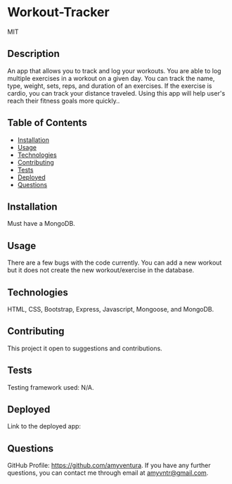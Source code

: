 # Workout-Tracker

MIT

## Description
An app that allows you to track and log your workouts. You are able to log multiple exercises in a workout on a given day. You can track the name, type, weight, sets, reps, and duration of an exercises. If the exercise is cardio, you can track your distance traveled. Using this app will help user's reach their fitness goals more quickly..

## Table of Contents

* [Installation](#installation)
* [Usage](#usage)
* [Technologies](#Technologies)
* [Contributing](#contributing)
* [Tests](#tests)
* [Deployed](#deployed)
* [Questions](#questions)

## Installation
Must have a MongoDB.

## Usage
There are a few bugs with the code currently. You can add a new workout but it does not create the new workout/exercise in the database.

## Technologies
HTML, CSS, Bootstrap, Express, Javascript, Mongoose, and MongoDB.

## Contributing
This project it open to suggestions and contributions.

## Tests
Testing framework used: N/A.

## Deployed
Link to the deployed app: 

## Questions
GitHub Profile: https://github.com/amyventura. 
If you have any further questions, you can contact me through email at amyvntr@gmail.com.

